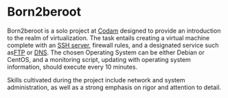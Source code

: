 # Born2beroot

Born2beroot is a solo project at [Codam](https://codam.nl) designed to provide an introduction to the realm of virtualization. The task entails creating a virtual machine complete with an [SSH server](https://wikipedia.org/wiki/Secure_Shell), firewall rules, and a designated service such as[FTP](https://wikipedia.org/wiki/File_Transfer_Protocol) or [DNS](https://www.cloudflare.com/pt-br/learning/dns/what-is-a-dns-server/). The chosen Operating System can be either Debian or CentOS, and a monitoring script, updating with operating system information, should execute every 10 minutes.

Skills cultivated during the project include network and system administration, as well as a strong emphasis on rigor and attention to detail.




